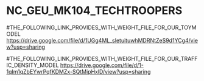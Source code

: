 # NC_GEU_MK104_TECHTROOPERS
#THE_FOLLOWING_LINK_PROVIDES_WITH_WEIGHT_FILE_FOR_OUR_TOYMODEL
https://drive.google.com/file/d/1UGg4ML_sletuituwhMDRNtZeS9d1YCg4/view?usp=sharing

#THE_FOLLOWING_LINK_PROVIDES_WITH_WEIGHT_FILE_FOR_OUR_TRAFFIC_DENSITY_MODEL
https://drive.google.com/file/d/1-1qIm1qZbEYwrPqfKDMZx-SQtMipHxlD/view?usp=sharing

